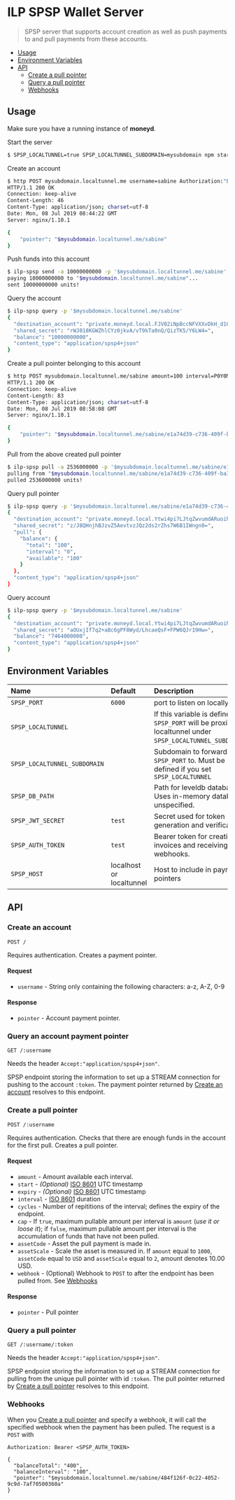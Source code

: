# ILP SPSP Wallet Server
> SPSP server that supports account creation as well as push payments to and pull payments from these accounts.

- [Usage](#usage)
- [Environment Variables](#environment-variables)
- [API](#api)
  - [Create a pull pointer](#create-a-pull-pointer)
  - [Query a pull pointer](#query-a-pull-pointer)
  - [Webhooks](#webhooks)

## Usage

Make sure you have a running instance of **moneyd**. 

Start the server
```sh
$ SPSP_LOCALTUNNEL=true SPSP_LOCALTUNNEL_SUBDOMAIN=mysubdomain npm start
```

Create an account
```sh
$ http POST mysubdomain.localtunnel.me username=sabine Authorization:"Bearer test"
HTTP/1.1 200 OK
Connection: keep-alive
Content-Length: 46
Content-Type: application/json; charset=utf-8
Date: Mon, 08 Jul 2019 08:44:22 GMT
Server: nginx/1.10.1

{
    "pointer": "$mysubdomain.localtunnel.me/sabine"
}
```

Push funds into this account
```sh
$ ilp-spsp send -a 10000000000 -p '$mysubdomain.localtunnel.me/sabine'
paying 10000000000 to "$mysubdomain.localtunnel.me/sabine"...
sent 10000000000 units!
```

Query the account
```sh
$ ilp-spsp query -p '$mysubdomain.localtunnel.me/sabine'
{
  "destination_account": "private.moneyd.local.FJV02iNpBccNFVXXvDkH_d10EQbIsk4x8CKhJaflWXQ.ocS_u_gNrT2tbKmbhZn4mWdK~sabine",
  "shared_secret": "rWJ018KGWZhlCYz0jkvA/vT9kTa0nQ/QizTK5/Y6LW4=",
  "balance": "10000000000",
  "content_type": "application/spsp4+json"
}
```

Create a pull pointer belonging to this account
```sh
$ http POST mysubdomain.localtunnel.me/sabine amount=100 interval=P0Y0M0DT0H1M cycles=10 cap=false assetCode=USD assetScale=2 Authorization:"Bearer test"
HTTP/1.1 200 OK
Connection: keep-alive
Content-Length: 83
Content-Type: application/json; charset=utf-8
Date: Mon, 08 Jul 2019 08:58:08 GMT
Server: nginx/1.10.1

{
    "pointer": "$mysubdomain.localtunnel.me/sabine/e1a74d39-c736-409f-ba37-990a474c13e9"
}
```

Pull from the above created pull pointer
```sh
$ ilp-spsp pull -a 2536000000 -p '$mysubdomain.localtunnel.me/sabine/e1a74d39-c736-409f-ba37-990a474c13e9'
pulling from "$mysubdomain.localtunnel.me/sabine/e1a74d39-c736-409f-ba37-990a474c13e9"...
pulled 2536000000 units!
```

Query pull pointer
```sh
$ ilp-spsp query -p '$mysubdomain.localtunnel.me/sabine/e1a74d39-c736-409f-ba37-990a474c13e9'
{
  "destination_account": "private.moneyd.local.Ytwi4pi7LJtqZwvumdARuoiNtPP9YWyDVBa1-mRpDwA.GLqQz-XeoU261ldEYzgjGKlo~sabine___e1a74d39-c736-409f-ba37-990a474c13e9",
  "shared_secret": "z/J8QHnjhBJzvZ5AevtvzJQz2ds2rZhs7W6B1IWngn0=",
  "pull": {
    "balance": {
      "total": "100",
      "interval": "0",
      "available": "100"
    }
  },
  "content_type": "application/spsp4+json"
}
```

Query account
```sh
$ ilp-spsp query -p '$mysubdomain.localtunnel.me/sabine'
{
  "destination_account": "private.moneyd.local.Ytwi4pi7LJtqZwvumdARuoiNtPP9YWyDVBa1-mRpDwA.iVrLL4EacuCE27pPz6UjP4Nu~sabine",
  "shared_secret": "aOUxjIf7q2+aBc6gPF8Wyd/LhcaeQsF+FPW6QJr19Hw=",
  "balance": "7464000000",
  "content_type": "application/spsp4+json"
}
```

## Environment Variables

| Name | Default | Description |
|:---|:---|:---|
| `SPSP_PORT` | `6000` | port to listen on locally. |
| `SPSP_LOCALTUNNEL` | | If this variable is defined, `SPSP_PORT` will be proxied by localtunnel under `SPSP_LOCALTUNNEL_SUBDOMAIN`. |
| `SPSP_LOCALTUNNEL_SUBDOMAIN` | | Subdomain to forward `SPSP_PORT` to. Must be defined if you set `SPSP_LOCALTUNNEL` |
| `SPSP_DB_PATH` | | Path for leveldb database. Uses in-memory database if unspecified. |
| `SPSP_JWT_SECRET` | `test` | Secret used for token generation and verification. |
| `SPSP_AUTH_TOKEN` | `test` | Bearer token for creating invoices and receiving webhooks. |
| `SPSP_HOST` | localhost or localtunnel | Host to include in payment pointers |

## API

### Create an account
```http
POST /
```

Requires authentication. Creates a payment pointer.

#### Request

- `username` -  String only containing the following characters: a-z, A-Z, 0-9

#### Response

- `pointer` - Account payment pointer.

### Query an account payment pointer

```http
GET /:username
```
Needs the header `Accept:"application/spsp4+json"`.

SPSP endpoint storing the information to set up a STREAM connection for pushing to the account `:token`. The payment pointer
returned by [Create an account](#create-an-account) resolves to this endpoint.

### Create a pull pointer

```http
POST /:username
```

Requires authentication. Checks that there are enough funds in the account for the first pull. Creates a pull pointer.

#### Request

- `amount` -  Amount available each interval.
- `start` - _(Optional)_ [ISO 8601](https://en.wikipedia.org/wiki/ISO_8601) UTC timestamp
- `expiry` - _(Optional)_ [ISO 8601](https://en.wikipedia.org/wiki/ISO_8601) UTC timestamp
- `interval` - [ISO 8601](https://en.wikipedia.org/wiki/ISO_8601) duration
- `cycles` - Number of repititions of the interval; defines the expiry of the endpoint.
- `cap` - If `true`, maximum pullable amount per interval is `amount` (_use it or loose it_); if `false`, maximum pullable amount per interval is the accumulation of funds that have not been pulled.
- `assetCode` - Asset the pull payment is made in.
- `assetScale` - Scale the asset is measured in. If `amount` equal to `1000`, `assetCode` equal to `USD` and `assetScale` equal to `2`, amount denotes 10.00 USD.
- `webhook` - (Optional) Webhook to `POST` to after the endpoint has been pulled from. See [Webhooks](#webhooks)

#### Response

- `pointer` - Pull pointer

### Query a pull pointer

```http
GET /:username/:token
```
Needs the header `Accept:"application/spsp4+json"`.

SPSP endpoint storing the information to set up a STREAM connection for pulling from the unique pull pointer with id `:token`. The pull pointer
returned by [Create a pull pointer](#create-a-pull-pointer) resolves to this endpoint.

### Webhooks

When you [Create a pull pointer](#create-a-pull-pointer) and specify a webhook, it will
call the specified webhook when the payment has been pulled. The request is a `POST` with

```http
Authorization: Bearer <SPSP_AUTH_TOKEN>

{
  "balanceTotal": "400",
  "balanceInterval": "100",
  "pointer": "$mysubdomain.localtunnel.me/sabine/484f126f-0c22-4052-9c9d-7af70500360a"
}
```
